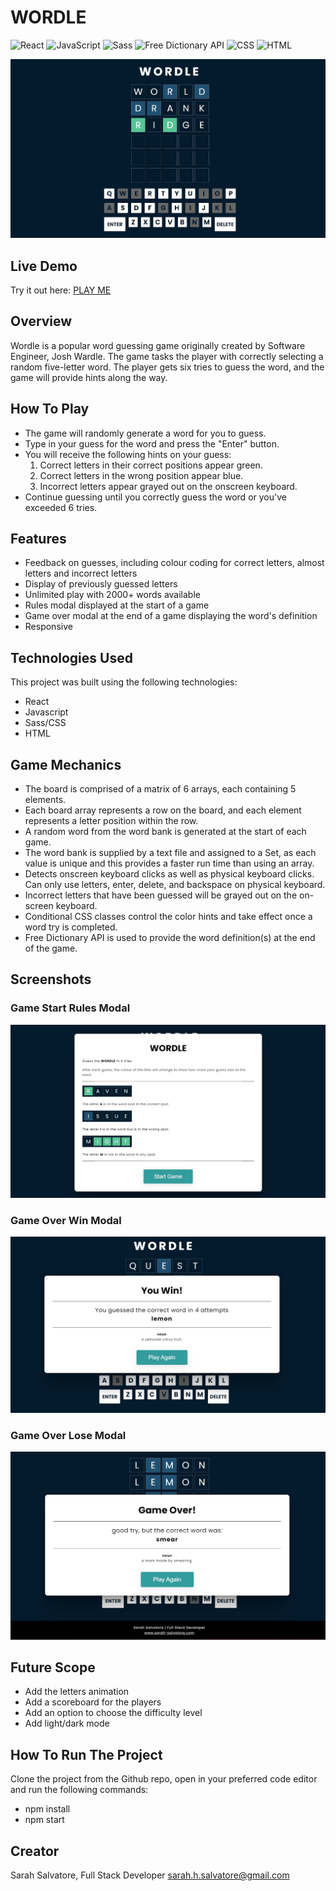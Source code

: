 # WORDLE

![React](https://img.shields.io/badge/-React-blue) ![JavaScript](https://img.shields.io/badge/-JavaScript-yellow) ![Sass](https://img.shields.io/badge/-Sass-ff69b4) ![Free Dictionary API](https://img.shields.io/badge/-Dictionary%20API-red) ![CSS](https://img.shields.io/badge/-CSS-yellowgreen) ![HTML](https://img.shields.io/badge/-HTML-blue)

![Game Screenshot](public/screenshots/wordle-screenshot.jpg)

## Live Demo

Try it out here: [PLAY ME](https://sarahsalvatore.github.io/Wordle/)

## Overview

Wordle is a popular word guessing game originally created by Software Engineer, Josh Wardle. The game tasks the player with correctly selecting a random five-letter word. The player gets six tries to guess the word, and the game will provide hints along the way.

## How To Play

- The game will randomly generate a word for you to guess.
- Type in your guess for the word and press the "Enter" button.
- You will receive the following hints on your guess:
  1. Correct letters in their correct positions appear green.
  2. Correct letters in the wrong position appear blue.
  3. Incorrect letters appear grayed out on the onscreen keyboard.
- Continue guessing until you correctly guess the word or you've exceeded 6 tries.

## Features

- Feedback on guesses, including colour coding for correct letters, almost letters and incorrect letters
- Display of previously guessed letters
- Unlimited play with 2000+ words available
- Rules modal displayed at the start of a game
- Game over modal at the end of a game displaying the word's definition
- Responsive

## Technologies Used

This project was built using the following technologies:

- React
- Javascript
- Sass/CSS
- HTML

## Game Mechanics

- The board is comprised of a matrix of 6 arrays, each containing 5 elements.
- Each board array represents a row on the board, and each element represents a letter position within the row.
- A random word from the word bank is generated at the start of each game.
- The word bank is supplied by a text file and assigned to a Set, as each value is unique and this provides a faster run time than using an array.
- Detects onscreen keyboard clicks as well as physical keyboard clicks. Can only use letters, enter, delete, and backspace on physical keyboard.
- Incorrect letters that have been guessed will be grayed out on the on-screen keyboard.
- Conditional CSS classes control the color hints and take effect once a word try is completed.
- Free Dictionary API is used to provide the word definition(s) at the end of the game.

## Screenshots

### Game Start Rules Modal

![Game Start Rules Modal](public/screenshots/wordle-rules.jpg)

### Game Over Win Modal

![Game Over Win Modal](public/screenshots/wordle-game-over-win.jpg)

### Game Over Lose Modal

![Game Screenshot](public/screenshots/wordle-game-over-lose.jpg)

## Future Scope

- Add the letters animation
- Add a scoreboard for the players
- Add an option to choose the difficulty level
- Add light/dark mode

## How To Run The Project

Clone the project from the Github repo, open in your preferred code editor and run the following commands:

- npm install
- npm start

## Creator

Sarah Salvatore, Full Stack Developer
sarah.h.salvatore@gmail.com
